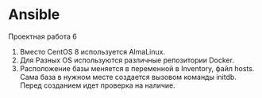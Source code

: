 # Ansible
Проектная работа 6

1) Вместо CentOS 8 используется AlmaLinux.
2) Для Разных OS используются различные репозитории Docker.
3) Расположение базы меняется в переменной в Inventory, файл hosts. Сама база в нужном месте создается вызовом команды initdb. Перед созданием идет проверка на наличие.
